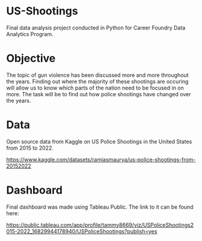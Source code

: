 # US-Shootings
Final data analysis project conducted in Python for Career Foundry Data Analytics Program.

# Objective
The topic of gun violence has been discussed more and more throughout the years. Finding out where the majority of these shootings are occuring will allow us to know which parts of the nation need to be focused in on more. The task will be to find out how police shootings have changed over the years.

# Data
Open source data from Kaggle on US Police Shootings in the United States from 2015 to 2022.

https://www.kaggle.com/datasets/ramjasmaurya/us-police-shootings-from-20152022

# Dashboard
Final dashboard was made using Tableau Public. The link to it can be found here:

https://public.tableau.com/app/profile/tammy8669/viz/USPoliceShootings2015-2022_16829944178940/USPoliceShootings?publish=yes
